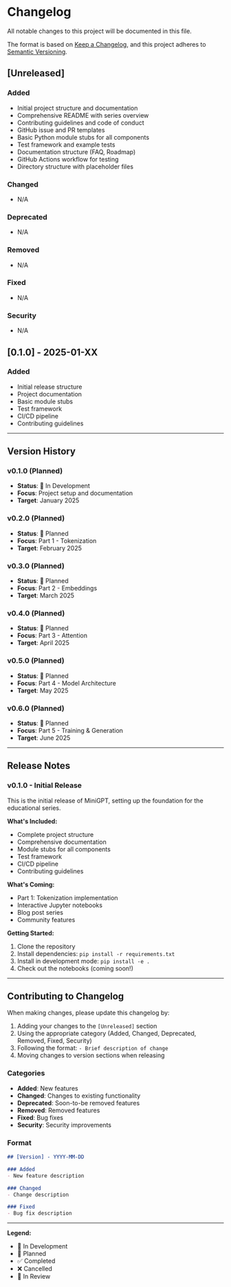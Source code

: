 # Changelog

All notable changes to this project will be documented in this file.

The format is based on [Keep a Changelog](https://keepachangelog.com/en/1.0.0/),
and this project adheres to [Semantic Versioning](https://semver.org/spec/v2.0.0.html).

## [Unreleased]

### Added
- Initial project structure and documentation
- Comprehensive README with series overview
- Contributing guidelines and code of conduct
- GitHub issue and PR templates
- Basic Python module stubs for all components
- Test framework and example tests
- Documentation structure (FAQ, Roadmap)
- GitHub Actions workflow for testing
- Directory structure with placeholder files

### Changed
- N/A

### Deprecated
- N/A

### Removed
- N/A

### Fixed
- N/A

### Security
- N/A

## [0.1.0] - 2025-01-XX

### Added
- Initial release structure
- Project documentation
- Basic module stubs
- Test framework
- CI/CD pipeline
- Contributing guidelines

---

## Version History

### v0.1.0 (Planned)
- **Status**: 🚧 In Development
- **Focus**: Project setup and documentation
- **Target**: January 2025

### v0.2.0 (Planned)
- **Status**: 📅 Planned
- **Focus**: Part 1 - Tokenization
- **Target**: February 2025

### v0.3.0 (Planned)
- **Status**: 📅 Planned
- **Focus**: Part 2 - Embeddings
- **Target**: March 2025

### v0.4.0 (Planned)
- **Status**: 📅 Planned
- **Focus**: Part 3 - Attention
- **Target**: April 2025

### v0.5.0 (Planned)
- **Status**: 📅 Planned
- **Focus**: Part 4 - Model Architecture
- **Target**: May 2025

### v0.6.0 (Planned)
- **Status**: 📅 Planned
- **Focus**: Part 5 - Training & Generation
- **Target**: June 2025

---

## Release Notes

### v0.1.0 - Initial Release

This is the initial release of MiniGPT, setting up the foundation for the educational series.

**What's Included:**
- Complete project structure
- Comprehensive documentation
- Module stubs for all components
- Test framework
- CI/CD pipeline
- Contributing guidelines

**What's Coming:**
- Part 1: Tokenization implementation
- Interactive Jupyter notebooks
- Blog post series
- Community features

**Getting Started:**
1. Clone the repository
2. Install dependencies: `pip install -r requirements.txt`
3. Install in development mode: `pip install -e .`
4. Check out the notebooks (coming soon!)

---

## Contributing to Changelog

When making changes, please update this changelog by:

1. Adding your changes to the `[Unreleased]` section
2. Using the appropriate category (Added, Changed, Deprecated, Removed, Fixed, Security)
3. Following the format: `- Brief description of change`
4. Moving changes to version sections when releasing

### Categories

- **Added**: New features
- **Changed**: Changes to existing functionality
- **Deprecated**: Soon-to-be removed features
- **Removed**: Removed features
- **Fixed**: Bug fixes
- **Security**: Security improvements

### Format

```markdown
## [Version] - YYYY-MM-DD

### Added
- New feature description

### Changed
- Change description

### Fixed
- Bug fix description
```

---

**Legend:**
- 🚧 In Development
- 📅 Planned
- ✅ Completed
- ❌ Cancelled
- 🔄 In Review
